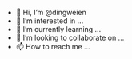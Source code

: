 - 👋 Hi, I’m @dingweien
- 👀 I’m interested in ...
- 🌱 I’m currently learning ...
- 💞️ I’m looking to collaborate on ...
- 📫 How to reach me ...

<!---
dingweien/dingweien is a ✨ special ✨ repository because its `README.md` (this file) appears on your GitHub profile.
You can click the Preview link to take a look at your changes.
--->
